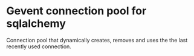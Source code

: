 # Gevent connection pool for sqlalchemy

Connection pool that dynamically creates, removes and uses the the last
recently used connection.
